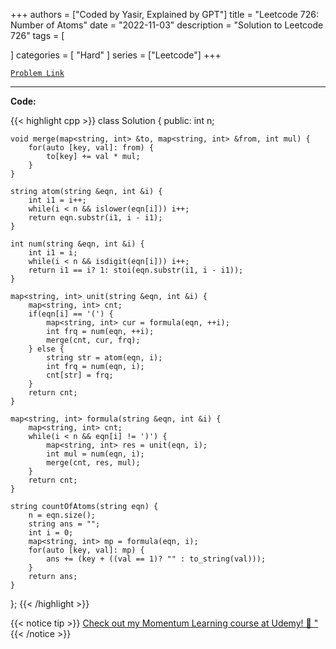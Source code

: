 
+++
authors = ["Coded by Yasir, Explained by GPT"]
title = "Leetcode 726: Number of Atoms"
date = "2022-11-03"
description = "Solution to Leetcode 726"
tags = [
    
]
categories = [
    "Hard"
]
series = ["Leetcode"]
+++



[`Problem Link`](https://leetcode.com/problems/number-of-atoms/description/)

---

**Code:**

{{< highlight cpp >}}
class Solution {
public:
    int n;
    
    void merge(map<string, int> &to, map<string, int> &from, int mul) {
        for(auto [key, val]: from) {
            to[key] += val * mul;
        }
    }
    
    string atom(string &eqn, int &i) {
        int i1 = i++;
        while(i < n && islower(eqn[i])) i++;
        return eqn.substr(i1, i - i1);
    }
    
    int num(string &eqn, int &i) {
        int i1 = i;
        while(i < n && isdigit(eqn[i])) i++;
        return i1 == i? 1: stoi(eqn.substr(i1, i - i1));
    }
    
    map<string, int> unit(string &eqn, int &i) {
        map<string, int> cnt;
        if(eqn[i] == '(') {
            map<string, int> cur = formula(eqn, ++i);
            int frq = num(eqn, ++i);
            merge(cnt, cur, frq);
        } else {
            string str = atom(eqn, i);
            int frq = num(eqn, i);
            cnt[str] = frq;
        }
        return cnt;
    }
    
    map<string, int> formula(string &eqn, int &i) {
        map<string, int> cnt;
        while(i < n && eqn[i] != ')') {
            map<string, int> res = unit(eqn, i);
            int mul = num(eqn, i);
            merge(cnt, res, mul);
        }
        return cnt;
    }
    
    string countOfAtoms(string eqn) {
        n = eqn.size();
        string ans = "";
        int i = 0;
        map<string, int> mp = formula(eqn, i);
        for(auto [key, val]: mp) {
            ans += (key + ((val == 1)? "" : to_string(val)));
        }
        return ans;
    }
};
{{< /highlight >}}



{{< notice tip >}}
[Check out my Momentum Learning course at Udemy! 🚀 "](https://www.udemy.com/course/blind-75-the-data-structures-and-algorithms-essentials/)
{{< /notice >}}


